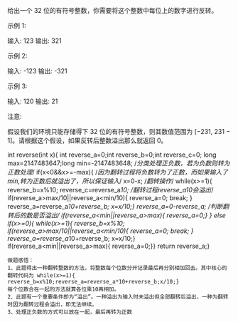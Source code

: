 给出一个 32 位的有符号整数，你需要将这个整数中每位上的数字进行反转。

示例 1:

输入: 123
输出: 321

 示例 2:

输入: -123
输出: -321

示例 3:

输入: 120
输出: 21

注意:

假设我们的环境只能存储得下 32 位的有符号整数，则其数值范围为 [−231,  231 − 1]。请根据这个假设，如果反转后整数溢出那么就返回 0。


int reverse(int x){
        int reverse_a=0;int reverse_b=0;int reverse_c=0;
        long max=2147483647;long min=-2147483648;
        /*分类处理正负数，若为负数则转为正数处理*/
        if(x<0&&x>=-max){
        /*因为翻转过程将负数转为了正数，而如果输入了min,转为正数后就溢出了，所以保证输入*/
            x=0-x;
            /*翻转操作*/
        while(x>=1){
            reverse_b=x%10;
            reverse_c=reverse_a*10;
            /*翻转过程reverse_a*10会溢出*/
            if(reverse_a>max/10||reverse_a<min/10){
                reverse_a=0;
                break;
            }
            reverse_a=reverse_a*10+reverse_b;
            x=x/10;}
            reverse_a=0-reverse_a;
            /*判断翻转后的数是否溢出*/
        if(reverse_a<min||reverse_a>max){
            reverse_a=0;}
                }
        else if(x>=0){
        while(x>=1){
            reverse_b=x%10;
            if(reverse_a>max/10||reverse_a<min/10){
                 reverse_a=0;
                break;
            }
            reverse_a=reverse_a*10+reverse_b;
            x=x/10;}
        if(reverse_a<min||reverse_a>max){
            reverse_a=0;}}
                return reverse_a;}
                
    做题感悟：
    1、此题得出一种翻转整数的方法，将整数每个位数分开记录最后再分别相加回去。其中核心的翻转代码为 while(x>=1){ reverse_b=x%10;reverse_a=reverse_a*10+reverse_b;x/10;}
    每个位数合在一起的方法就算各位乘10再相加。
    2、此题有一个重要条件即为“溢出”。一种溢出为输入时未溢出但全部翻转后溢出，一种为翻转时因为翻转过程会溢出，即无法继续。
    3、处理正负数的方式可以放在一起，最后再转为正数
